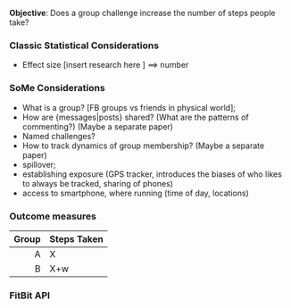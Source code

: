 **Objective**: Does a group challenge increase the number of steps people take?


### Classic Statistical Considerations
- Effect size [insert research here ] ==> number


### SoMe Considerations

- What is a group? [FB groups vs friends in physical world];
- How are {messages|posts} shared? (What are the patterns of commenting?) (Maybe a separate paper)
- Named challenges?
- How to track dynamics of group membership?  (Maybe a separate paper)
- spillover; 
- establishing exposure (GPS tracker, introduces the biases of who likes to always be tracked, sharing of phones)
- access to smartphone, where running (time of day, locations)

### Outcome measures

| Group  | Steps Taken |
|--:|:--|
| A|X | 
 B | X+w |

### FitBit API
